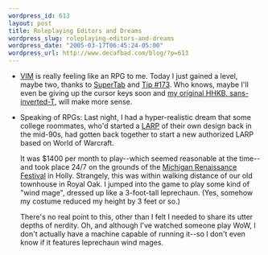 ```yaml
--- 
wordpress_id: 613
layout: post
title: Roleplaying Editors and Dreams
wordpress_slug: roleplaying-editors-and-dreams
wordpress_date: "2005-03-17T06:45:24-05:00"
wordpress_url: http://www.decafbad.com/blog/?p=613
---
```

* [VIM][vim] is really feeling like an RPG to me.  Today I just gained a level, maybe two, thanks to [SuperTab][super] and [Tip #173][t173].  Who knows, maybe I'll even be giving up the cursor keys soon and [my original HHKB, sans-inverted-T][hhkb], will make more sense.

[hhkb]:http://store.yahoo.com/pfuca-store/haphaccrad.html
[vim]:http://vim.sourceforge.net/
[super]:http://www.vim.org/scripts/script.php?script_id=182
[t173]:http://www.vim.org/tips/tip.php?tip_id=173

* Speaking of RPGs: Last night, I had a hyper-realistic dream that some college roommates, who'd started a [LARP][larp] of their own design back in the mid-90s, had gotten back together to start a new authorized LARP based on World of Warcraft.

  It was $1400 per month to play--which seemed reasonable at the time--and took place 24/7 on the grounds of the [Michigan Renaissance Festival][mrf] in Holly.  Strangely, this was within walking distance of our old townhouse in Royal Oak.  I jumped into the game to play some kind of "wind mage", dressed up like a 3-foot-tall leprechaun.  (Yes, somehow my costume reduced my height by 3 feet or so.)

  There's no real point to this, other than I felt I needed to share its utter depths of nerdity.  Oh, and although I've watched someone play WoW, I don't actually have a machine capable of running it--so I don't even know if it features leprechaun wind mages.
  
[mrf]:http://www.michrenfest.com/
[larp]:http://en.wikipedia.org/wiki/LARP
